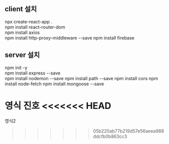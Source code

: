 ## client 설치
npx create-react-app .   
npm install react-router-dom   
npm install axios   
npm install http-proxy-middleware --save
npm install firebase

## server 설치
npm init -y    
npm install express --save   
npm install nodemon --save
npm install path --save
npm install cors
npm install node-fetch
npm install mongoose --save

영식
진호
<<<<<<< HEAD
=======
영식2
>>>>>>> 05b220ab77b219d57e56aeea988ddcfb0b863cc3
